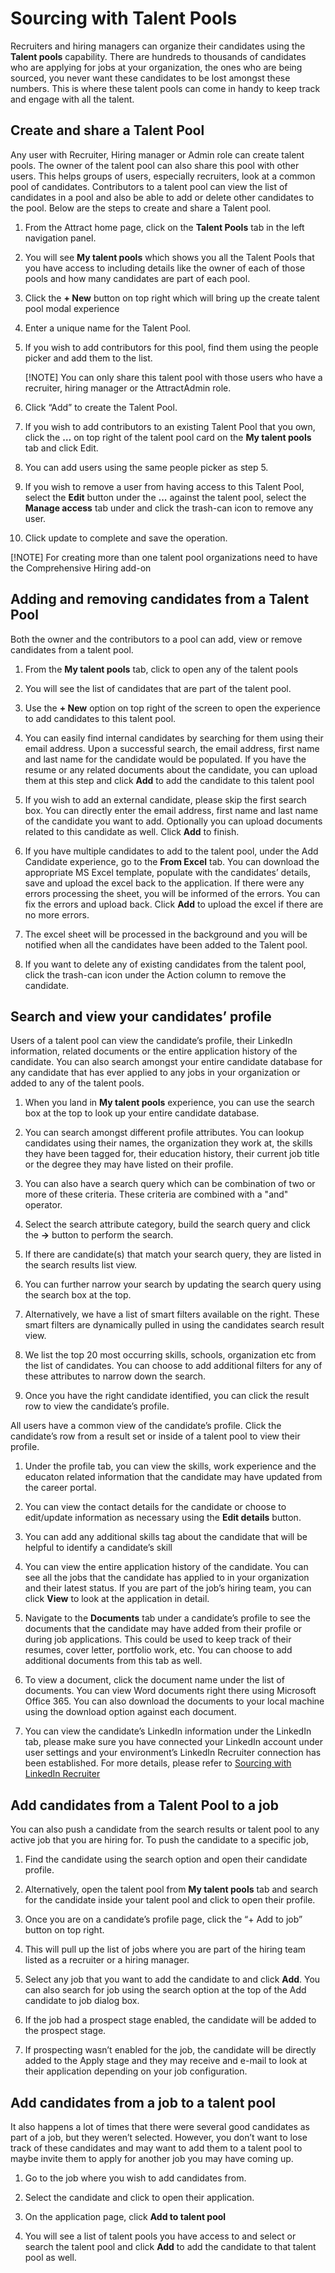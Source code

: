 Sourcing with Talent Pools
=========================

Recruiters and hiring managers can organize their candidates using the **Talent pools**
capability. There are hundreds to thousands of candidates who are applying for
jobs at your organization, the ones who are being sourced, you never want these
candidates to be lost amongst these numbers. This is where these talent pools
can come in handy to keep track and engage with all the talent.

Create and share a Talent Pool
------------------------------

Any user with Recruiter, Hiring manager or Admin role can create talent
pools. The owner of the talent pool can also share this pool with other users.
This helps groups of users, especially recruiters, look at a common pool of
candidates. Contributors to a talent pool can view the list of candidates in a
pool and also be able to add or delete other candidates to the pool. Below are the steps to
create and share a Talent pool.

1.  From the Attract home page, click on the **Talent Pools** tab in the left
    navigation panel.

2.  You will see **My talent pools** which shows you all the Talent Pools that you
    have access to including details like the owner of each of those pools and how many
    candidates are part of each pool.

3.  Click the **+ New** button on top right which will bring up the create talent
    pool modal experience

4.  Enter a unique name for the Talent Pool.

5.  If you wish to add contributors for this pool, find them
    using the people picker and add them to the list. 
    
    [!NOTE] You can only share this talent pool with those users who have a recruiter, hiring manager
    or the AttractAdmin role.

6.  Click “Add” to create the Talent Pool.

7.  If you wish to add contributors to an existing Talent Pool that you own,
    click the **…** on top right of the talent pool card on the **My talent pools**
    tab and click Edit.

8.  You can add users using the same people picker as step 5.

9.  If you wish to remove a user from having access to this Talent Pool, select the **Edit** button under the **...** against 
    the talent pool, select the **Manage access** tab under and click the trash-can icon to remove any user.

10. Click update to complete and save the operation.

[!NOTE] For creating more than one talent pool organizations need to have the Comprehensive Hiring add-on


Adding and removing candidates from a Talent Pool 
--------------------------------------------------

Both the owner and the contributors to a pool can add, view or remove candidates
from a talent pool.

1.  From the **My talent pools** tab, click to open any of the talent pools

2.  You will see the list of candidates that are part of the talent pool.

3.  Use the **+ New** option on top right of the screen to open the experience to
    add candidates to this talent pool.

4.  You can easily find internal candidates by searching for them using
    their email address. Upon a successful search, the email address, first name
    and last name for the candidate would be populated. If you have the resume
    or any related documents about the candidate, you can upload them at this
    step and click **Add** to add the candidate to this talent pool

5.  If you wish to add an external candidate, please skip the first search box.
    You can directly enter the email address, first name and last name of the
    candidate you want to add. Optionally you can upload documents related to
    this candidate as well. Click **Add** to finish.

6.  If you have multiple candidates to add to the talent pool, under the Add
    Candidate experience, go to the **From Excel** tab. You can download the
    appropriate MS Excel template, populate with the candidates’ details, save
    and upload the excel back to the application. If there were any errors
    processing the sheet, you will be informed of the errors. You can fix the
    errors and upload back. Click **Add** to upload the excel if there are no more
    errors.

7.  The excel sheet will be processed in the background and you will be notified
    when all the candidates have been added to the Talent pool.

8.  If you want to delete any of existing candidates from the talent pool, click
    the trash-can icon under the Action column to remove the candidate.

Search and view your candidates’ profile
----------------------------------------

Users of a talent pool can view the candidate’s profile, their LinkedIn
information, related documents or the entire application history of the
candidate. You can also search amongst your entire candidate database for any
candidate that has ever applied to any jobs in your organization or added to any
of the talent pools.

1.  When you land in **My talent pools** experience, you can use the search box at
    the top to look up your entire candidate database.

2.  You can search amongst different profile attributes. You can lookup
    candidates using their names, the organization they work at, the skills they
    have been tagged for, their education history, their current job title or
    the degree they may have listed on their profile.

3.  You can also have a search query which can be combination of two or more of
    these criteria. These criteria are combined with a "and" operator.

4.  Select the search attribute category, build the search query and click the
    **->** button to perform the search.

5.  If there are candidate(s) that match your search query, they are listed in
    the search results list view.

6.  You can further narrow your search by updating the search query using the
    search box at the top.

7.  Alternatively, we have a list of smart filters available on the right. These
    smart filters are dynamically pulled in using the candidates search result
    view.

8.  We list the top 20 most occurring skills, schools, organization etc from the
    list of candidates. You can choose to add additional filters for any of
    these attributes to narrow down the search.

9.  Once you have the right candidate identified, you can click the result row
    to view the candidate’s profile.

All users have a common view of the candidate’s profile. Click the candidate’s
row from a result set or inside of a talent pool to view their profile.

1.  Under the profile tab, you can view the skills, work experience and the educaton related
    information that the candidate may have updated from the career portal.

2.  You can view the contact details for the candidate or choose to
    edit/update information as necessary using the **Edit details** button.

3.  You can add any additional skills tag about the candidate that will be helpful to
    identify a candidate’s skill

4.  You can view the entire application history of the candidate. You can see all the
    jobs that the candidate has applied to in your organization and their latest
    status. If you are part of the job’s hiring team, you can click **View** to
    look at the application in detail.

5.  Navigate to the **Documents** tab under a candidate’s profile to see the
    documents that the candidate may have added from their profile or during job
    applications. This could be used to keep track of their resumes, cover
    letter, portfolio work, etc. You can choose to add additional documents from
    this tab as well.

6.  To view a document, click the document name under the list of documents. You
    can view Word documents right there using Microsoft Office 365. You can also
    download the documents to your local machine using the download option
    against each document.

7.  You can view the candidate’s LinkedIn information under the LinkedIn tab,
    please make sure you have connected your LinkedIn account under user
    settings and your environment’s LinkedIn Recruiter connection has been
    established. For more details, please refer to [Sourcing with LinkedIn Recruiter](./attract-linked-in-recruiter.md)

Add candidates from a Talent Pool to a job
------------------------------------------

You can also push a candidate from the search results or talent pool to any
active job that you are hiring for. To push the candidate to a specific job,

1.  Find the candidate using the search option and open their candidate profile.

2.  Alternatively, open the talent pool from **My talent pools** tab and search
    for the candidate inside your talent pool and click to open their profile.

3.  Once you are on a candidate’s profile page, click the “+ Add to job” button
    on top right.

4.  This will pull up the list of jobs where you are part of the hiring team
    listed as a recruiter or a hiring manager.

5.  Select any job that you want to add the candidate to and click **Add**. You
    can also search for job using the search option at the top of the Add
    candidate to job dialog box.

6.  If the job had a prospect stage enabled, the candidate will be added to the
    prospect stage.

7.  If prospecting wasn’t enabled for the job, the candidate will be directly
    added to the Apply stage and they may receive and e-mail to look at their
    application depending on your job configuration.

Add candidates from a job to a talent pool
------------------------------------------

It also happens a lot of times that there were several good candidates as part
of a job, but they weren’t selected. However, you don’t want to lose track of
these candidates and may want to add them to a talent pool to maybe invite them
to apply for another job you may have coming up.

1.  Go to the job where you wish to add candidates from.

2.  Select the candidate and click to open their application.

3.  On the application page, click **Add to talent pool**

4.  You will see a list of talent pools you have access to and select or search
    the talent pool and click **Add** to add the candidate to that talent pool as
    well.

